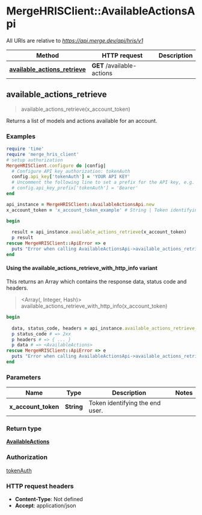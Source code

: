 # MergeHRISClient::AvailableActionsApi

All URIs are relative to *https://api.merge.dev/api/hris/v1*

| Method | HTTP request | Description |
| ------ | ------------ | ----------- |
| [**available_actions_retrieve**](AvailableActionsApi.md#available_actions_retrieve) | **GET** /available-actions |  |


## available_actions_retrieve

> <AvailableActions> available_actions_retrieve(x_account_token)



Returns a list of models and actions available for an account.

### Examples

```ruby
require 'time'
require 'merge_hris_client'
# setup authorization
MergeHRISClient.configure do |config|
  # Configure API key authorization: tokenAuth
  config.api_key['tokenAuth'] = 'YOUR API KEY'
  # Uncomment the following line to set a prefix for the API key, e.g. 'Bearer' (defaults to nil)
  # config.api_key_prefix['tokenAuth'] = 'Bearer'
end

api_instance = MergeHRISClient::AvailableActionsApi.new
x_account_token = 'x_account_token_example' # String | Token identifying the end user.

begin
  
  result = api_instance.available_actions_retrieve(x_account_token)
  p result
rescue MergeHRISClient::ApiError => e
  puts "Error when calling AvailableActionsApi->available_actions_retrieve: #{e}"
end
```

#### Using the available_actions_retrieve_with_http_info variant

This returns an Array which contains the response data, status code and headers.

> <Array(<AvailableActions>, Integer, Hash)> available_actions_retrieve_with_http_info(x_account_token)

```ruby
begin
  
  data, status_code, headers = api_instance.available_actions_retrieve_with_http_info(x_account_token)
  p status_code # => 2xx
  p headers # => { ... }
  p data # => <AvailableActions>
rescue MergeHRISClient::ApiError => e
  puts "Error when calling AvailableActionsApi->available_actions_retrieve_with_http_info: #{e}"
end
```

### Parameters

| Name | Type | Description | Notes |
| ---- | ---- | ----------- | ----- |
| **x_account_token** | **String** | Token identifying the end user. |  |

### Return type

[**AvailableActions**](AvailableActions.md)

### Authorization

[tokenAuth](../README.md#tokenAuth)

### HTTP request headers

- **Content-Type**: Not defined
- **Accept**: application/json

